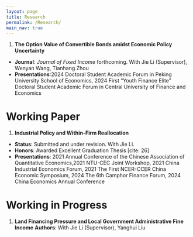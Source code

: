 ```yaml
---
layout: page
title: Research
permalink: /Research/
main_nav: true
---
```


1.  **The Option Value of Convertible Bonds amidst Economic Policy Uncertainty** 
  - **Journal**: *Journal of Fixed Income* forthcoming. With Jie Li (Supervisor), Wenyan Wang, Tianhang Zhou
  - **Presentations**:2024 Doctoral Student Academic Forum in Peking University School of Economics, 2024 First “Youth Finance Elite” Doctoral Student Academic Forum in Central University of Finance and Economics

# Working Paper
1.  **Industrial Policy and Within-Firm Reallocation**
  * **Status**: Submitted and under revision. With Jie Li.
  * **Honors**: Awarded Excellent Graduation Thesis [cite: 26]
  * **Presentations**: 2021 Annual Conference of the Chinese Association of Quantitative Economics,2021 NTU-CEC Joint Workshop, 2021 China Industrial Economics Forum, 2021 The First NCER-CCER China Economic Symposium, 2024 The 6th Camphor Finance Forum, 2024 China Economics Annual Conference

# Working in Progress
1.  **Land Financing Pressure and Local Government Administrative Fine Income**
  **Authors**: With Jie Li (Supervisor), Yanghui Liu


